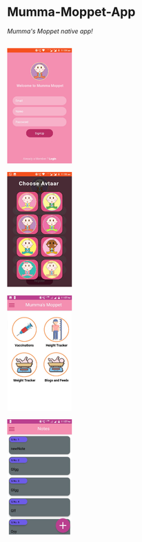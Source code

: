 # Mumma-Moppet-App
*Mumma's Moppet native app!*

<br>
<div align="left">
    <img src="/imgs/signup.jpeg" width="150px"</img> 
</div>
<br>

<div align="left">
    <img src="/imgs/choose.jpeg" width="150px"</img> 
</div>
<br>

<div align="left">
    <img src="/imgs/dashboard.jpeg" width="150px"</img> 
</div>
<br>

<div align="left">
    <img src="/imgs/notes.jpeg" width="150px"</img> 
</div>
<br>
